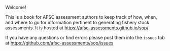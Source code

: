Welcome! 

This is a book for AFSC assessment authors to keep track of how, when, and where to go for information pertinent to generating fishery stock assessments. 
It is hosted at https://afsc-assessments.github.io/sop/


If you have any questions or find errors please post them into the `issues` tab at https://github.com/afsc-assessments/sop/issues

